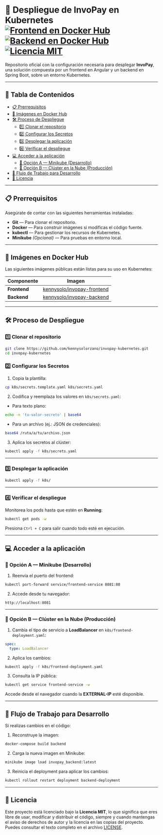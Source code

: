 # 🚀 Despliegue de InvoPay en Kubernetes [![Frontend en Docker Hub](https://img.shields.io/badge/Docker%20Hub-invopay--frontend-blue?logo=docker)](https://hub.docker.com/r/kennysolo/invopay-frontend) [![Backend en Docker Hub](https://img.shields.io/badge/Docker%20Hub-invopay--backend-blue?logo=docker)](https://hub.docker.com/r/kennysolo/invopay-backend) [![Licencia MIT](https://img.shields.io/badge/Licencia-MIT-green)](LICENSE)

Repositorio oficial con la configuración necesaria para desplegar **InvoPay**, una solución compuesta por un frontend en Angular y un backend en Spring Boot, sobre un entorno Kubernetes.

---

## 📑 Tabla de Contenidos
- [📋 Prerrequisitos](#-prerrequisitos)
- [🐳 Imágenes en Docker Hub](#-imágenes-en-docker-hub)
- [🛠️ Proceso de Despliegue](#️-proceso-de-despliegue)
  - [1️⃣ Clonar el repositorio](#1️⃣-clonar-el-repositorio)
  - [2️⃣ Configurar los Secretos](#2️⃣-configurar-los-secretos)
  - [3️⃣ Desplegar la aplicación](#3️⃣-desplegar-la-aplicación)
  - [4️⃣ Verificar el despliegue](#4️⃣-verificar-el-despliegue)
- [💻 Acceder a la aplicación](#-acceder-a-la-aplicación)
  - [🔹 Opción A — Minikube (Desarrollo)](#-opción-a--minikube-desarrollo)
  - [🔹 Opción B — Clúster en la Nube (Producción)](#-opción-b--clúster-en-la-nube-producción)
- [🔄 Flujo de Trabajo para Desarrollo](#-flujo-de-trabajo-para-desarrollo)
- [📄 Licencia](#-licencia)

---

## 📋 Prerrequisitos

Asegúrate de contar con las siguientes herramientas instaladas:

- **Git** — Para clonar el repositorio.
- **Docker** — Para construir imágenes si modificas el código fuente.
- **kubectl** — Para gestionar los recursos de Kubernetes.
- **Minikube** *(Opcional)* — Para pruebas en entorno local.

---

## 🐳 Imágenes en Docker Hub

Las siguientes imágenes públicas están listas para su uso en Kubernetes:

| Componente | Imagen |
|------------|--------|
| **Frontend** | [kennysolo/invopay-frontend](https://hub.docker.com/r/kennysolo/invopay-frontend) |
| **Backend** | [kennysolo/invopay-backend](https://hub.docker.com/r/kennysolo/invopay-backend) |

---

## 🛠️ Proceso de Despliegue

### 1️⃣ Clonar el repositorio

```bash
git clone https://github.com/kennysolorzano/invopay-kubernetes.git
cd invopay-kubernetes
```

### 2️⃣ Configurar los Secretos

1. Copia la plantilla:
```bash
cp k8s/secrets.template.yaml k8s/secrets.yaml
```

2. Codifica y reemplaza los valores en `k8s/secrets.yaml`:

- Para texto plano:
```bash
echo -n 'tu-valor-secreto' | base64
```

- Para un archivo (ej.: JSON de credenciales):
```bash
base64 /ruta/a/tu/archivo.json
```

3. Aplica los secretos al clúster:
```bash
kubectl apply -f k8s/secrets.yaml
```

---

### 3️⃣ Desplegar la aplicación

```bash
kubectl apply -f k8s/
```

---

### 4️⃣ Verificar el despliegue

Monitorea los pods hasta que estén en **Running**:
```bash
kubectl get pods -w
```

Presiona `Ctrl + C` para salir cuando todo esté en ejecución.

---

## 💻 Acceder a la aplicación

### 🔹 Opción A — Minikube (Desarrollo)

1. Reenvía el puerto del frontend:
```bash
kubectl port-forward service/frontend-service 8081:80
```

2. Accede desde tu navegador:
```
http://localhost:8081
```

---

### 🔹 Opción B — Clúster en la Nube (Producción)

1. Cambia el tipo de servicio a **LoadBalancer** en `k8s/frontend-deployment.yaml`:
```yaml
spec:
  type: LoadBalancer
```

2. Aplica los cambios:
```bash
kubectl apply -f k8s/frontend-deployment.yaml
```

3. Consulta la IP pública:
```bash
kubectl get service frontend-service -w
```

Accede desde el navegador cuando la **EXTERNAL-IP** esté disponible.

---

## 🔄 Flujo de Trabajo para Desarrollo

Si realizas cambios en el código:

1. Reconstruye la imagen:
```bash
docker-compose build backend
```

2. Carga la nueva imagen en Minikube:
```bash
minikube image load invopay_backend:latest
```

3. Reinicia el deployment para aplicar los cambios:
```bash
kubectl rollout restart deployment backend-deployment
```

---

## 📄 Licencia

Este proyecto está licenciado bajo la **Licencia MIT**, lo que significa que eres libre de usar, modificar y distribuir el código, siempre y cuando mantengas el aviso de derechos de autor y la licencia en las copias del proyecto. Puedes consultar el texto completo en el archivo [LICENSE](LICENSE).
